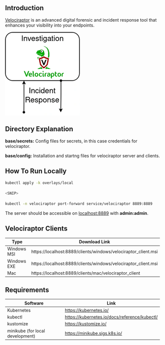 ## Introduction
[Velociraptor](https://docs.velociraptor.app/) is an advanced digital forensic and incident response tool that enhances your visibility into your endpoints.

![alt text](./img/forensics-arch.webp)

## Directory Explanation

**base/secrets:** Config files for secrets, in this case credentials for velociraptor.

**base/config:** Installation and startng files for velociraptor server and clients.

## How To Run Locally

```bash
kubectl apply -k overlays/local

<SNIP>

kubectl -n velociraptor port-forward service/velociraptor 8889:8889
```

The server should be accessible on [localhost:8889](https://localhost:8889) with **admin:admin**.

## Velociraptor Clients

| Type        | Download Link                                                  |
| ----------- | -------------------------------------------------------------- |
| Windows MSI | https://localhost:8889/clients/windows/velociraptor_client.msi |
| Windows EXE | https://localhost:8889/clients/windows/velociraptor_client.msi |
| Mac         | https://localhost:8889/clients/mac/velociraptor_client         |

## Requirements

| Software                         | Link                                          |
| -------------------------------- | --------------------------------------------- |
| Kubernetes                       | https://kubernetes.io/                        |
| kubectl                          | https://kubernetes.io/docs/reference/kubectl/ |
| kustomize                        | https://kustomize.io/                         |
| minikube (for local development) | https://minikube.sigs.k8s.io/                 |